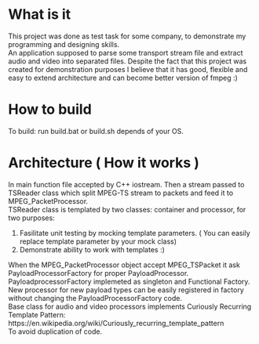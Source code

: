 <h1> What is it</h1>

This project was done as test task for some company, to demonstrate my programming and designing skills.<br/>
An application supposed to parse some transport stream file and extract audio and video into separated files.
Despite the fact that this project was created for demonstration purposes I believe that it has good, flexible and easy to extend architecture and can become better version of fmpeg :)

<h1> How to build</h1>

To build: run build.bat or build.sh depends of your OS.

<h1> Architecture ( How it works ) </h1>
In main function file accepted by C++ iostream.
Then a stream passed to  TSReader class which split MPEG-TS stream to packets and feed it to MPEG_PacketProcessor.<br/>
TSReader class is templated by two classes: container and processor, for two purposes:<br/>
<ol>
<li> Fasilitate unit testing by mocking template parameters. ( You can easily replace template parameter by your mock class)</li>
<li> Demonstrate ability to work with templates :) </li>
</ol>
When the MPEG_PacketProcessor object accept MPEG_TSPacket it ask PayloadProcessorFactory for proper PayloadProcessor. <br/>
PayloadprocessorFactory implemeted as singleton and Functional Factory. <br/>
New processor for new payload types can be easily registered in factory without changing the PayloadProcessorFactory code.<br/>
Base class for audio and video processors implements Curiously Recurring Template Pattern: <br/>
https://en.wikipedia.org/wiki/Curiously_recurring_template_pattern <br/>
To avoid duplication of code.
